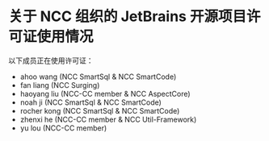 # 关于 NCC 组织的 JetBrains 开源项目许可证使用情况

以下成员正在使用许可证：

- ahoo wang (NCC SmartSql & NCC SmartCode)
- fan liang (NCC Surging)
- haoyang liu (NCC-CC member & NCC AspectCore)
- noah ji (NCC SmartSql & NCC SmartCode)
- rocher kong (NCC SmartSql & NCC SmartCode)
- zhenxi he (NCC-CC member & NCC Util-Framework)
- yu lou (NCC-CC member)
